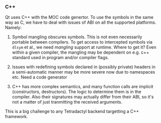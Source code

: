 ### C++

Qt uses C++ with the MOC code genertor. To use the symbols in the same way as C, we have to deal with issues of ABI on all the supported platforms. Namely:

1. Symbol mangling obscures symbols. This is not even necessarily portable between compilers. To get access to intercepted symbols via `dlsym` et al., we need *mangling* support at runtime. Where to get it? Even within a given compiler, the mangling may be dependent on e.g. c++ standard used in program and/or compiler flags.
 
2. Issues with redefining symbols declared in (possibly private) headers in a semi-automatic manner may be more severe now due to namespaces etc. Need a code generator

3. C++ has more complex semantics, and many function calls are implicit (constructors, destructors). The logic to determine them is in the compiler. Also their signatures may actually differ from their ABI, so it's not a matter of just tranmitting the received arguments.

This is a big challenge to any Tetradactyl backend targetting a C++ framework.
